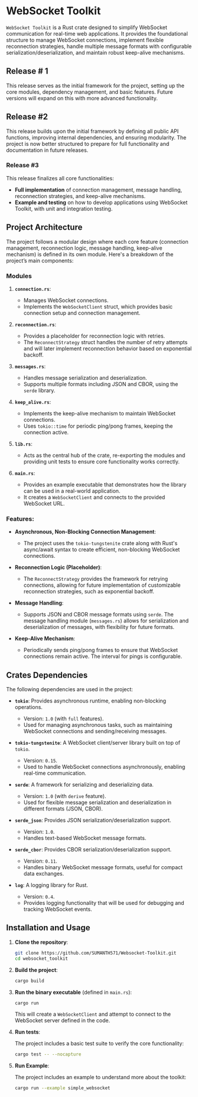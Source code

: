 # WebSocket Toolkit

`WebSocket Toolkit` is a Rust crate designed to simplify WebSocket communication for real-time web applications. It provides the foundational structure to manage WebSocket connections, implement flexible reconnection strategies, handle multiple message formats with configurable serialization/deserialization, and maintain robust keep-alive mechanisms.

## Release # 1
This release serves as the initial framework for the project, setting up the core modules, dependency management, and basic features. Future versions will expand on this with more advanced functionality.

## Release #2
This release builds upon the initial framework by defining all public API functions, improving internal dependencies, and ensuring modularity. The project is now better structured to prepare for full functionality and documentation in future releases.

### Release #3

This release finalizes all core functionalities:
- **Full implementation** of connection management, message handling, reconnection strategies, and keep-alive mechanisms.
- **Example and testing** on how to develop applications using WebSocket Toolkit, with unit and integration testing.

## Project Architecture

The project follows a modular design where each core feature (connection management, reconnection logic, message handling, keep-alive mechanism) is defined in its own module. Here's a breakdown of the project’s main components:

### Modules

1. **`connection.rs`**:
   - Manages WebSocket connections.
   - Implements the `WebSocketClient` struct, which provides basic connection setup and connection management.

2. **`reconnection.rs`**:
   - Provides a placeholder for reconnection logic with retries.
   - The `ReconnectStrategy` struct handles the number of retry attempts and will later implement reconnection behavior based on exponential backoff.

3. **`messages.rs`**:
   - Handles message serialization and deserialization.
   - Supports multiple formats including JSON and CBOR, using the `serde` library.

4. **`keep_alive.rs`**:
   - Implements the keep-alive mechanism to maintain WebSocket connections.
   - Uses `tokio::time` for periodic ping/pong frames, keeping the connection active.

5. **`lib.rs`**:
   - Acts as the central hub of the crate, re-exporting the modules and providing unit tests to ensure core functionality works correctly.

6. **`main.rs`**:
   - Provides an example executable that demonstrates how the library can be used in a real-world application.
   - It creates a `WebSocketClient` and connects to the provided WebSocket URL.

### Features:

- **Asynchronous, Non-Blocking Connection Management**:
  - The project uses the `tokio-tungstenite` crate along with Rust's async/await syntax to create efficient, non-blocking WebSocket connections.
  
- **Reconnection Logic (Placeholder)**:
  - The `ReconnectStrategy` provides the framework for retrying connections, allowing for future implementation of customizable reconnection strategies, such as exponential backoff.
  
- **Message Handling**:
  - Supports JSON and CBOR message formats using `serde`. The message handling module (`messages.rs`) allows for serialization and deserialization of messages, with flexibility for future formats.
  
- **Keep-Alive Mechanism**:
  - Periodically sends ping/pong frames to ensure that WebSocket connections remain active. The interval for pings is configurable.

## Crates Dependencies

The following dependencies are used in the project:

- **`tokio`**: Provides asynchronous runtime, enabling non-blocking operations.
  - Version: `1.0` (with `full` features).
  - Used for managing asynchronous tasks, such as maintaining WebSocket connections and sending/receiving messages.

- **`tokio-tungstenite`**: A WebSocket client/server library built on top of `tokio`.
  - Version: `0.15`.
  - Used to handle WebSocket connections asynchronously, enabling real-time communication.

- **`serde`**: A framework for serializing and deserializing data.
  - Version: `1.0` (with `derive` feature).
  - Used for flexible message serialization and deserialization in different formats (JSON, CBOR).

- **`serde_json`**: Provides JSON serialization/deserialization support.
  - Version: `1.0`.
  - Handles text-based WebSocket message formats.

- **`serde_cbor`**: Provides CBOR serialization/deserialization support.
  - Version: `0.11`.
  - Handles binary WebSocket message formats, useful for compact data exchanges.

- **`log`**: A logging library for Rust.
  - Version: `0.4`.
  - Provides logging functionality that will be used for debugging and tracking WebSocket events.

## Installation and Usage

1. **Clone the repository**:

   ```bash
   git clone https://github.com/SUMANTH571/Websocket-Toolkit.git
   cd websocket_toolkit
   ```

2. **Build the project**:

   ```bash
   cargo build
   ```

3. **Run the binary executable** (defined in `main.rs`):

   ```bash
   cargo run
   ```

   This will create a `WebSocketClient` and attempt to connect to the WebSocket server defined in the code.

4. **Run tests**:

   The project includes a basic test suite to verify the core functionality:

   ```bash
   cargo test -- --nocapture
   ```


5. **Run Example**:

   The project includes an example to understand more about the toolkit:

   ```bash
   cargo run --example simple_websocket 
   ```
